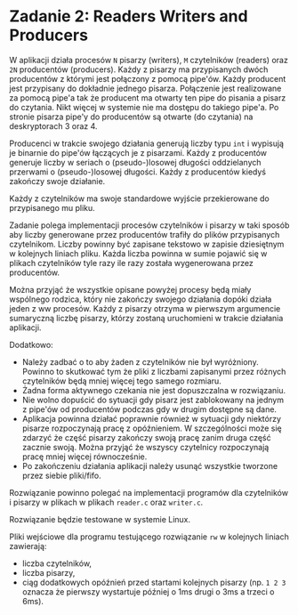 Zadanie 2: Readers Writers and Producers
========================================

W aplikacji działa procesów `N` pisarzy (writers), `M` czytelników (readers) oraz `2N` producentów (producers).
Każdy z pisarzy ma przypisanych dwóch producentów z którymi jest połączony z pomocą pipe'ów.
Każdy producent jest przypisany do dokładnie jednego pisarza.
Połączenie jest realizowane za pomocą pipe'a tak że producent ma otwarty ten pipe do pisania a pisarz do czytania.
Nikt więcej w systemie nie ma dostępu do takiego pipe'a.
Po stronie pisarza pipe'y do producentów są otwarte (do czytania) na deskryptorach 3 oraz 4.

Producenci w trakcie swojego działania generują liczby typu `int` i wypisują je binarnie do pipe'ów łączących je z pisarzami.
Każdy z producentów generuje liczby w seriach o (pseudo-)losowej długości oddzielanych przerwami o (pseudo-)losowej długości.
Każdy z producentów kiedyś zakończy swoje działanie.

Każdy z czytelników ma swoje standardowe wyjście przekierowane do przypisanego mu pliku.

Zadanie polega implementacji procesów czytelników i pisarzy w taki sposób aby liczby generowane przez producentów trafiły do plików przypisanych czytelnikom.
Liczby powinny być zapisane tekstowo w zapisie dziesiętnym w kolejnych liniach pliku.
Każda liczba powinna w sumie pojawić się w plikach czytelników tyle razy ile razy została wygenerowana przez producentów.

Można przyjąć że wszystkie opisane powyżej procesy będą miały wspólnego rodzica, który nie zakończy swojego działania dopóki działa jeden z ww procesów.
Każdy z pisarzy otrzyma w pierwszym argumencie sumaryczną liczbę pisarzy, którzy zostaną uruchomieni w trakcie działania aplikacji.

Dodatkowo:

- Należy zadbać o to aby żaden z czytelników nie był wyróżniony. Powinno to skutkować tym że pliki z liczbami zapisanymi przez różnych czytelników będą mniej więcej tego samego rozmiaru.
- Żadna forma aktywnego czekania nie jest dopuszczalna w rozwiązaniu.
- Nie wolno dopuścić do sytuacji gdy pisarz jest zablokowany na jednym z pipe'ów od producentów podczas gdy w drugim dostępne są dane.
- Aplikacja powinna działać poprawnie również w sytuacji gdy niektórzy pisarze rozpoczynają pracę z opóźnieniem. W szczególności może się zdarzyć że część pisarzy zakończy swoją pracę zanim druga część zacznie swoją. Można przyjąć że wszyscy czytelnicy rozpoczynają pracę mniej więcej równocześnie.
- Po zakończeniu działania aplikacji należy usunąć wszystkie tworzone przez siebie pliki/fifo.

Rozwiązanie powinno polegać na implementacji programów dla czytelników i pisarzy w plikach w plikach `reader.c` oraz `writer.c`.

Rozwiązanie będzie testowane w systemie Linux.

Pliki wejściowe dla programu testującego rozwiązanie `rw` w kolejnych liniach zawierają:
- liczba czytelników,
- liczba pisarzy,
- ciąg dodatkowych opóźnień przed startami kolejnych pisarzy (np. `1 2 3` oznacza że pierwszy wystartuje później o 1ms drugi o 3ms a trzeci o 6ms).
